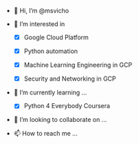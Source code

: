 - 👋 Hi, I’m @msvicho
- 👀 I’m interested in
    
    - [x] Google Cloud Platform
    
    - [x] Python automation
    
    - [x] Machine Learning Engineering in GCP
    
    - [x] Security and Networking in GCP
    
- 🌱 I’m currently learning ...

    - [x] Python 4 Everybody Coursera
    
- 💞️ I’m looking to collaborate on ...


- 📫 How to reach me ...



<!---
msvicho/msvicho is a ✨ special ✨ repository because its `README.md` (this file) appears on your GitHub profile.
You can click the Preview link to take a look at your changes.
--->

